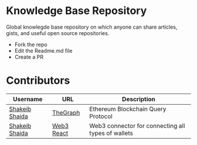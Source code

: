 # Knowledge Base Repository

Global knowlegde base repository on which anyone can share articles, gists, and useful open source repositories. 

- Fork the repo
- Edit the Readme.md file
- Create a PR

# Contributors

                    
Username | URL | Description
------------- | ------------- | ---------------
[Shakeib Shaida](https://github.com/shakeib98)|[TheGraph](http://thegraph.com/)|Ethereum Blockchain Query Protocol
[Shakeib Shaida](https://github.com/shakeib98)|[Web3 React](https://github.com/NoahZinsmeister/web3-react)|Web3 connector for connecting all types of wallets
